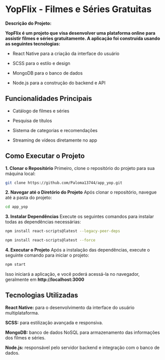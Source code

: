 # YopFlix - Filmes e Séries Gratuitas
**Descrição do Projeto:**

**YopFlix é um projeto que visa desenvolver uma plataforma online para assistir filmes e séries gratuitamente. 
A aplicação foi construída usando as seguintes tecnologias:**

- React Native para a criação da interface do usuário

- SCSS para o estilo e design

- MongoDB para o banco de dados

- Node.js para a construção do backend e API

## Funcionalidades Principais
- Catálogo de filmes e séries

- Pesquisa de títulos

- Sistema de categorias e recomendações

- Streaming de vídeos diretamente no app

## Como Executar o Projeto
**1. Clonar o Repositório**
Primeiro, clone o repositório do projeto para sua máquina local:

```bash
git clone https://github.com/Paloma13744/app_yop.git
```
**2. Navegar até o Diretório do Projeto**
Após clonar o repositório, navegue até a pasta do projeto:

```bash
cd app_yop
```

**3. Instalar Dependências**
Execute os seguintes comandos para instalar todas as dependências necessárias:

```bash
npm install react-scripts@latest --legacy-peer-deps
```

```bash
npm install react-scripts@latest --force
```

**4. Executar o Projeto**
Após a instalação das dependências, execute o seguinte comando para iniciar o projeto:

```bash
npm start
```
Isso iniciará a aplicação, e você poderá acessá-la no navegador, geralmente em **http://localhost:3000**

## Tecnologias Utilizadas

**React Native:** para o desenvolvimento da interface do usuário multiplataforma.

**SCSS:** para estilização avançada e responsiva.

**MongoDB:** banco de dados NoSQL para armazenamento das informações dos filmes e séries.

**Node.js:** responsável pelo servidor backend e integração com o banco de dados.
